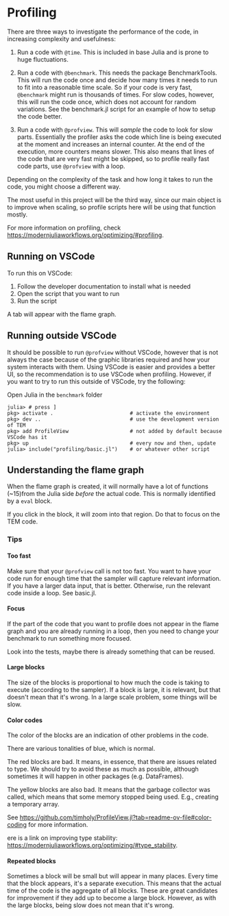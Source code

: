 # Profiling

There are three ways to investigate the performance of the code, in increasing complexity and usefulness:

1. Run a code with `@time`. This is included in base Julia and is prone to huge fluctuations.
2. Run a code with `@benchmark`. This needs the package BenchmarkTools. This will run the code once and decide how many times it needs to run to fit into a reasonable time scale. So if your code is very fast, `@benchmark` might run is thousands of times. For slow codes, however, this will run the code once, which does not account for random variations. See the benchmark.jl script for an example of how to setup the code better.

3. Run a code with `@profview`. This will _sample_ the code to look for slow parts. Essentially the profiler asks the code which line is being executed at the moment and increases an internal counter. At the end of the execution, more counters means slower. This also means that lines of the code that are very fast might be skipped, so to profile really fast code parts, use `@profview` with a loop.

Depending on the complexity of the task and how long it takes to run the code, you might choose a different way.

The most useful in this project will be the third way, since our main object is to improve when scaling, so profile scripts here will be using that function mostly.

For more information on profiling, check <https://modernjuliaworkflows.org/optimizing/#profiling>.

## Running on VSCode

To run this on VSCode:

1. Follow the developer documentation to install what is needed
2. Open the script that you want to run
3. Run the script

A tab will appear with the flame graph.

## Running outside VSCode

It should be possible to run `@profview` without VSCode, however that is not always the case because of the graphic libraries required and how your system interacts with them.
Using VSCode is easier and provides a better UI, so the recommendation is to use VSCode when profiling.
However, if you want to try to run this outside of VSCode, try the following:

Open Julia in the `benchmark` folder

```julia-repl
julia> # press ]
pkg> activate .                         # activate the environment
pkg> dev ..                             # use the development version of TEM
pkg> add ProfileView                    # not added by default because VSCode has it
pkg> up                                 # every now and then, update
julia> include("profiling/basic.jl")    # or whatever other script
```

## Understanding the flame graph

When the flame graph is created, it will normally have a lot of functions (~15)from the Julia side _before_ the actual code.
This is normally identified by a `eval` block.

If you click in the block, it will zoom into that region.
Do that to focus on the TEM code.

### Tips

#### Too fast

Make sure that your `@profview` call is not too fast.
You want to have your code run for enough time that the sampler will capture relevant information.
If you have a larger data input, that is better. Otherwise, run the relevant code inside a loop. See basic.jl.

#### Focus

If the part of the code that you want to profile does not appear in the flame graph and you are already running in a loop, then you need to change your benchmark to run something more focused.

Look into the tests, maybe there is already something that can be reused.

#### Large blocks

The size of the blocks is proportional to how much the code is taking to execute (according to the sampler).
If a block is large, it is relevant, but that doesn't mean that it's wrong.
In a large scale problem, some things will be slow.

#### Color codes

The color of the blocks are an indication of other problems in the code.

There are various tonalities of blue, which is normal.

The red blocks are bad. It means, in essence, that there are issues related to type. We should try to avoid these as much as possible, although sometimes it will happen in other packages (e.g. DataFrames).

The yellow blocks are also bad. It means that the garbage collector was called, which means that some memory stopped being used.
E.g., creating a temporary array.

See <https://github.com/timholy/ProfileView.jl?tab=readme-ov-file#color-coding> for more information.

ere is a link on improving type stability: <https://modernjuliaworkflows.org/optimizing/#type_stability>.

#### Repeated blocks

Sometimes a block will be small but will appear in many places.
Every time that the block appears, it's a separate execution.
This means that the actual time of the code is the aggregate of all blocks.
These are great candidates for improvement if they add up to become a large block.
However, as with the large blocks, being slow does not mean that it's wrong.

